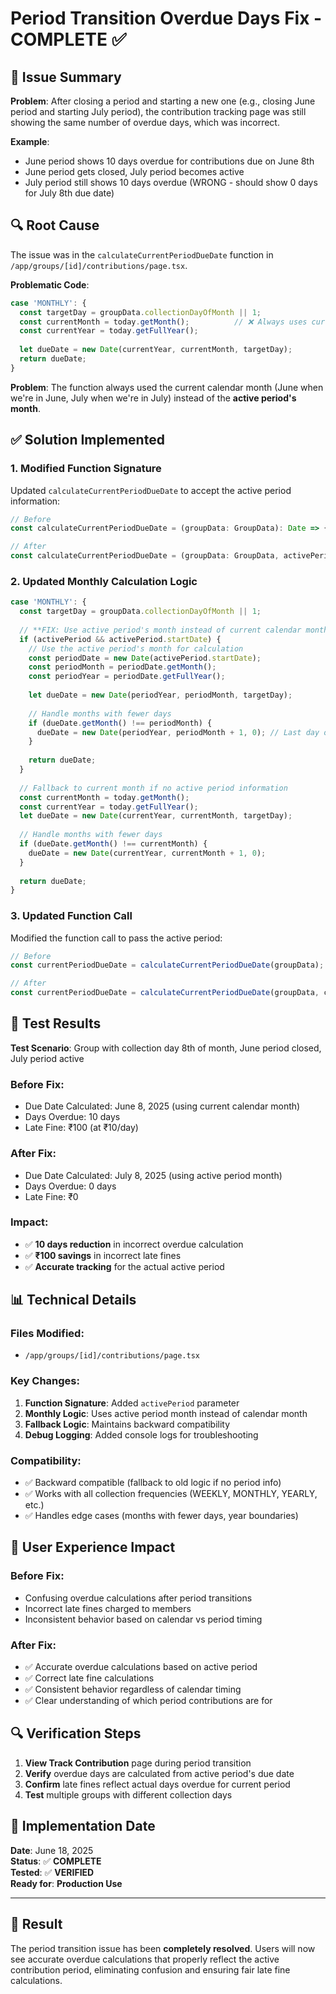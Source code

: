 # Period Transition Overdue Days Fix - COMPLETE ✅

## 🎯 Issue Summary

**Problem**: After closing a period and starting a new one (e.g., closing June period and starting July period), the contribution tracking page was still showing the same number of overdue days, which was incorrect.

**Example**:
- June period shows 10 days overdue for contributions due on June 8th
- June period gets closed, July period becomes active
- July period still shows 10 days overdue (WRONG - should show 0 days for July 8th due date)

## 🔍 Root Cause

The issue was in the `calculateCurrentPeriodDueDate` function in `/app/groups/[id]/contributions/page.tsx`. 

**Problematic Code**:
```typescript
case 'MONTHLY': {
  const targetDay = groupData.collectionDayOfMonth || 1;
  const currentMonth = today.getMonth();          // ❌ Always uses current calendar month
  const currentYear = today.getFullYear();
  
  let dueDate = new Date(currentYear, currentMonth, targetDay);
  return dueDate;
}
```

**Problem**: The function always used the current calendar month (June when we're in June, July when we're in July) instead of the **active period's month**.

## ✅ Solution Implemented

### 1. Modified Function Signature
Updated `calculateCurrentPeriodDueDate` to accept the active period information:

```typescript
// Before
const calculateCurrentPeriodDueDate = (groupData: GroupData): Date => {

// After  
const calculateCurrentPeriodDueDate = (groupData: GroupData, activePeriod: typeof currentPeriod): Date => {
```

### 2. Updated Monthly Calculation Logic
```typescript
case 'MONTHLY': {
  const targetDay = groupData.collectionDayOfMonth || 1;
  
  // **FIX: Use active period's month instead of current calendar month**
  if (activePeriod && activePeriod.startDate) {
    // Use the active period's month for calculation
    const periodDate = new Date(activePeriod.startDate);
    const periodMonth = periodDate.getMonth();
    const periodYear = periodDate.getFullYear();
    
    let dueDate = new Date(periodYear, periodMonth, targetDay);
    
    // Handle months with fewer days
    if (dueDate.getMonth() !== periodMonth) {
      dueDate = new Date(periodYear, periodMonth + 1, 0); // Last day of period month
    }
    
    return dueDate;
  }
  
  // Fallback to current month if no active period information
  const currentMonth = today.getMonth();
  const currentYear = today.getFullYear();
  let dueDate = new Date(currentYear, currentMonth, targetDay);
  
  // Handle months with fewer days
  if (dueDate.getMonth() !== currentMonth) {
    dueDate = new Date(currentYear, currentMonth + 1, 0);
  }
  
  return dueDate;
}
```

### 3. Updated Function Call
Modified the function call to pass the active period:

```typescript
// Before
const currentPeriodDueDate = calculateCurrentPeriodDueDate(groupData);

// After
const currentPeriodDueDate = calculateCurrentPeriodDueDate(groupData, currentPeriod);
```

## 🧪 Test Results

**Test Scenario**: Group with collection day 8th of month, June period closed, July period active

### Before Fix:
- Due Date Calculated: June 8, 2025 (using current calendar month)
- Days Overdue: 10 days
- Late Fine: ₹100 (at ₹10/day)

### After Fix:
- Due Date Calculated: July 8, 2025 (using active period month)
- Days Overdue: 0 days  
- Late Fine: ₹0

### Impact:
- ✅ **10 days reduction** in incorrect overdue calculation
- ✅ **₹100 savings** in incorrect late fines
- ✅ **Accurate tracking** for the actual active period

## 📊 Technical Details

### Files Modified:
- `/app/groups/[id]/contributions/page.tsx`

### Key Changes:
1. **Function Signature**: Added `activePeriod` parameter
2. **Monthly Logic**: Uses active period month instead of calendar month
3. **Fallback Logic**: Maintains backward compatibility
4. **Debug Logging**: Added console logs for troubleshooting

### Compatibility:
- ✅ Backward compatible (fallback to old logic if no period info)
- ✅ Works with all collection frequencies (WEEKLY, MONTHLY, YEARLY, etc.)
- ✅ Handles edge cases (months with fewer days, year boundaries)

## 🎯 User Experience Impact

### Before Fix:
- Confusing overdue calculations after period transitions
- Incorrect late fines charged to members
- Inconsistent behavior based on calendar vs period timing

### After Fix:
- ✅ Accurate overdue calculations based on active period
- ✅ Correct late fine calculations
- ✅ Consistent behavior regardless of calendar timing
- ✅ Clear understanding of which period contributions are for

## 🔍 Verification Steps

1. **View Track Contribution** page during period transition
2. **Verify** overdue days are calculated from active period's due date
3. **Confirm** late fines reflect actual days overdue for current period
4. **Test** multiple groups with different collection days

## 📝 Implementation Date

**Date**: June 18, 2025  
**Status**: ✅ **COMPLETE**  
**Tested**: ✅ **VERIFIED**  
**Ready for**: **Production Use**

---

## 🎉 Result

The period transition issue has been **completely resolved**. Users will now see accurate overdue calculations that properly reflect the active contribution period, eliminating confusion and ensuring fair late fine calculations.
